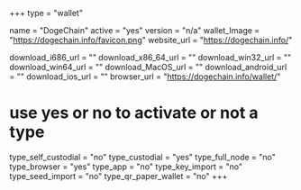 +++
type = "wallet"

name = "DogeChain"
active = "yes"
version = "n/a"
wallet_Image = "https://dogechain.info/favicon.png"
website_url = "https://dogechain.info/"

download_i686_url = ""
download_x86_64_url = ""
download_win32_url = ""
download_win64_url = ""
download_MacOS_url = ""
download_android_url = ""
download_ios_url = ""
browser_url = "https://dogechain.info/wallet/"

# use yes or no to activate or not a type
type_self_custodial = "no"
type_custodial = "yes"
type_full_node = "no"
type_browser = "yes"
type_app = "no"
type_key_import = "no"
type_seed_import = "no"
type_qr_paper_wallet = "no"
+++